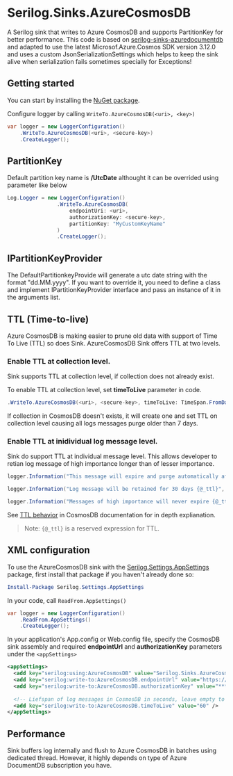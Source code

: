 # Serilog.Sinks.AzureCosmosDB
A Serilog sink that writes to Azure CosmosDB and supports PartitionKey for better performance. This code is based on [serilog-sinks-azuredocumentdb](https://github.com/serilog/serilog-sinks-azuredocumentdb) and adapted to use the latest Microsof.Azure.Cosmos SDK version 3.12.0 and uses a custom JsonSerializationSettings which helps to keep the sink alive when serialization fails sometimes specially for Exceptions!

## Getting started
You can start by installing the [NuGet package](https://www.nuget.org/packages/Serilog.Sinks.AzureCosmosDB/1.0.0).



Configure logger by calling `WriteTo.AzureCosmosDB(<uri>, <key>)`

```C#
var logger = new LoggerConfiguration()
    .WriteTo.AzureCosmosDB(<uri>, <secure-key>)
    .CreateLogger();
```
## PartitionKey

Default partition key name is <b>/UtcDate</b> althought it can be overrided using parameter like below

```C#
Log.Logger = new LoggerConfiguration()
                .WriteTo.AzureCosmosDB(
                    endpointUri: <uri>,
                    authorizationKey: <secure-key>,
                    partitionKey: "MyCustomKeyName"
                )
                .CreateLogger();
```

## IPartitionKeyProvider
The DefaultPartitionkeyProvide will generate a utc date string with the format "dd.MM.yyyy". If you want to override it, you need to define a class and implement IPartitionKeyProvider interface and pass an instance of it in the arguments list.

## TTL (Time-to-live)

Azure CosmosDB is making easier to prune old data with support of Time To Live (TTL) so does Sink. AzureCosmosDB Sink offers TTL at two levels.

### Enable TTL at collection level.

Sink supports TTL at collection level, if collection does not already exist.
 
To enable TTL at collection level, set **timeToLive** parameter in code.

```C#
.WriteTo.AzureCosmosDB(<uri>, <secure-key>, timeToLive: TimeSpan.FromDays(7))
```
If collection in CosmosDB doesn't exists, it will create one and set TTL on collection level causing all logs messages purge older than 7 days.


### Enable TTL at inidividual log message level.

Sink do support TTL at individual message level. This allows developer to retian log message of high importance longer than of lesser importance.

```C#
logger.Information("This message will expire and purge automatically after {@_ttl} seconds", 60);

logger.Information("Log message will be retained for 30 days {@_ttl}", 2592000); // 30*24*60*60

logger.Information("Messages of high importance will never expire {@_ttl}", -1); 
```

See [TTL behavior](https://docs.microsoft.com/en-us/azure/cosmos-db/time-to-live) in CosmosDB documentation for in depth explianation.

>Note: `{@_ttl}` is a reserved expression for TTL.



## XML <appSettings> configuration

To use the AzureCosmosDB sink with the [Serilog.Settings.AppSettings](https://www.nuget.org/packages/Serilog.Settings.AppSettings) package, first install that package if you haven't already done so:

```PowerShell
Install-Package Serilog.Settings.AppSettings
```
In your code, call `ReadFrom.AppSettings()`

```C#
var logger = new LoggerConfiguration()
    .ReadFrom.AppSettings()
    .CreateLogger();
```
In your application's App.config or Web.config file, specify the CosmosDB sink assembly and required **endpointUrl** and **authorizationKey** parameters under the `<appSettings>`

```XML
<appSettings>
  <add key="serilog:using:AzureCosmosDB" value="Serilog.Sinks.AzureCosmosDB" />
  <add key="serilog:write-to:AzureCosmosDB.endpointUrl" value="https://****.documents.azure.com:443" />
  <add key="serilog:write-to:AzureCosmosDB.authorizationKey" value="****" />
    
  <!-- Liefspan of log messages in CosmosDB in seconds, leave empty to disable expiration. -->
  <add key="serilog:write-to:AzureCosmosDB.timeToLive" value="60" />
</appSettings>
```

## Performance
Sink buffers log internally and flush to Azure CosmosDB in batches using dedicated thread. However, it highly depends on type of Azure DocumentDB subscription you have. 
